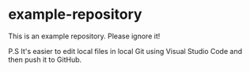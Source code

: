 # example-repository
This is an example repository. Please ignore it!
<!--- Hello world! -->
P.S It's easier to edit local files in local Git using Visual Studio Code and then push it to GitHub.
